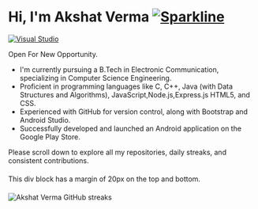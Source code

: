 # Hi, I'm Akshat Verma [![Sparkline](https://stars.medv.io/Naereen/badges.svg)](https://stars.medv.io/Naereen/badges)

[![Visual Studio](https://img.shields.io/badge/--6C33AF?logo=visual%20studio)](https://visualstudio.microsoft.com/) <div style={{margin:2}}>Open For New Opportunity.</div>
- I'm currently pursuing a B.Tech in Electronic Communication, specializing in Computer Science Engineering.
- Proficient in programming languages like C, C++, Java (with Data Structures and Algorithms), JavaScript,Node.js,Express.js HTML5, and CSS.
- Experienced with GitHub for version control, along with Bootstrap and Android Studio.
- Successfully developed and launched an Android application on the Google Play Store.

Please scroll down to explore all my repositories, daily streaks, and consistent contributions.
<div style="margin: 20px 0;">
  This div block has a margin of 20px on the top and bottom.
</div>

![Akshat Verma GitHub streaks](https://github-readme-stats.vercel.app/api?username=akshatverma1&show_icons=true&theme=radical)
